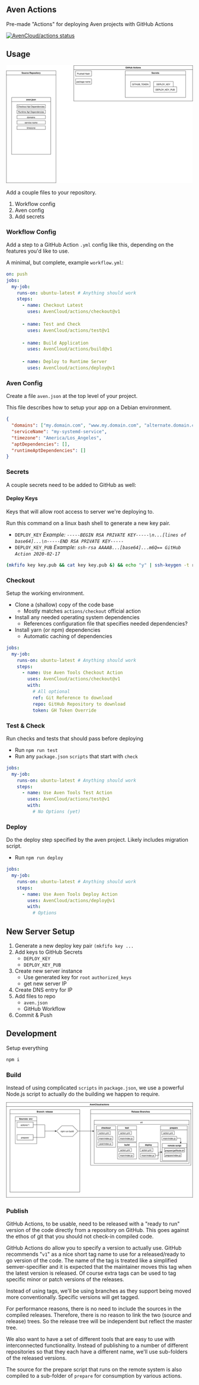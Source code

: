 ## Aven Actions

Pre-made "Actions" for deploying Aven projects with GitHub Actions

[![AvenCloud/actions status](https://github.com/AvenCloud/actions/workflows/Main/badge.svg?branch=master)](https://github.com/AvenCloud/actions/actions?query=branch%3Amaster)

## Usage

![Usage Map](Usage.svg)

Add a couple files to your repository.

1. Workflow config
2. Aven config
3. Add secrets

### Workflow Config

Add a step to a GitHub Action `.yml` config like this, depending on the features you'd like to use.

A minimal, but complete, example `workflow.yml`:

```yml
on: push
jobs:
  my-job:
    runs-on: ubuntu-latest # Anything should work
    steps:
      - name: Checkout Latest
        uses: AvenCloud/actions/checkout@v1

      - name: Test and Check
        uses: AvenCloud/actions/test@v1

      - name: Build Application
        uses: AvenCloud/actions/build@v1

      - name: Deploy to Runtime Server
        uses: AvenCloud/actions/deploy@v1
```

### Aven Config

Create a file `aven.json` at the top level of your project.

This file describes how to setup your app on a Debian environment.

```json
{
  "domains": ["my.domain.com", "www.my.domain.com", "alternate.domain.com"],
  "serviceName": "my-systemd-service",
  "timezone": "America/Los_Angeles",
  "aptDependencies": [],
  "runtimeAptDependencies": []
}
```

### Secrets

A couple secrets need to be added to GitHub as well:

#### Deploy Keys

Keys that will allow root access to server we're deploying to.

Run this command on a linux bash shell to generate a new key pair.

- `DEPLOY_KEY` _Example: `-----BEGIN RSA PRIVATE KEY-----\n...[lines of base64]...\n-----END RSA PRIVATE KEY-----`_
- `DEPLOY_KEY_PUB` _Example: `ssh-rsa AAAAB...[base64]...m6Q== GitHub Action 2020-02-17`_

<!-- cSpell:ignore mkfifo -->

```bash
(mkfifo key key.pub && cat key key.pub &) && echo "y" | ssh-keygen -t rsa -b 4096 -C "GitHub Action $(date +%Y-%m-%d)" -N '' -q -f key ; rm key key.pub
```

### Checkout

Setup the working environment.

- Clone a (shallow) copy of the code base
  - Mostly matches `actions/checkout` official action
- Install any needed operating system dependencies
  - References configuration file that specifies needed dependencies?
- Install yarn (or npm) dependencies
  - Automatic caching of dependencies

```yml
jobs:
  my-job:
    runs-on: ubuntu-latest # Anything should work
    steps:
      - name: Use Aven Tools Checkout Action
        uses: AvenCloud/actions/checkout@v1
        with:
          # All optional
          ref: Git Reference to download
          repo: GitHub Repository to download
          token: GH Token Override
```

### Test & Check

Run checks and tests that should pass before deploying

- Run `npm run test`
- Run any `package.json` `scripts` that start with `check`

```yml
jobs:
  my-job:
    runs-on: ubuntu-latest # Anything should work
    steps:
      - name: Use Aven Tools Test Action
        uses: AvenCloud/actions/test@v1
        with:
          # No Options (yet)
```

### Deploy

Do the deploy step specified by the aven project.
Likely includes migration script.

- Run `npm run deploy`

```yml
jobs:
  my-job:
    runs-on: ubuntu-latest # Anything should work
    steps:
      - name: Use Aven Tools Deploy Action
        uses: AvenCloud/actions/deploy@v1
        with:
          # Options
```

## New Server Setup

1. Generate a new deploy key pair `(mkfifo key ...`
2. Add keys to GitHub Secrets
   - `DEPLOY_KEY`
   - `DEPLOY_KEY_PUB`
3. Create new server instance
   - Use generated key for `root` `authorized_keys`
   - get new server IP
4. Create DNS entry for IP
5. Add files to repo
   - `aven.json`
   - GitHub Workflow
6. Commit & Push

## Development

Setup everything

```bash
npm i
```

### Build

Instead of using complicated `scripts` in `package.json`, we use a powerful Node.js script to actually do the building we happen to require.

![Build Map](Export.svg)

### Publish

GitHub Actions, to be usable, need to be released with a "ready to run" version of the code directly from a repository on GitHub.
This goes against the ethos of git that you should not check-in compiled code.

GitHub Actions do allow you to specify a version to actually use.
GitHub recommends "`v1`" as a nice short tag name to use for a released/ready to go version of the code.
The name of the tag is treated like a simplified semver-specifier and it is expected that the maintainer moves this tag when the latest version is released.
Of course extra tags can be used to tag specific minor or patch versions of the releases.

Instead of using tags, we'll be using branches as they support being moved more conventionally.
Specific versions will get tagged.

For performance reasons, there is no need to include the sources in the compiled releases.
Therefore, there is no reason to link the two (source and release) trees.
So the release tree will be independent but reflect the master tree.

We also want to have a set of different tools that are easy to use with interconnected functionality.
Instead of publishing to a number of different repositories so that they each have a different name, we'll use sub-folders of the released versions.

The source for the prepare script that runs on the remote system is also compiled to a sub-folder of `prepare` for consumption by various actions.
